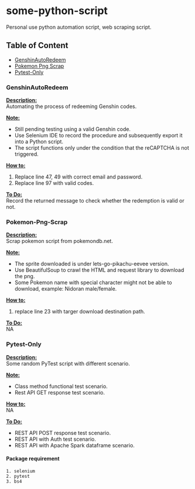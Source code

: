 # some-python-script

Personal use python automation script, web scraping script.

## Table of Content
- [GenshinAutoRedeem](#GenshinAutoRedeem)
- [Pokemon Png Scrap](#Pokemon-Png-Scrap)
- [Pytest-Only](#Pytest-Only)

### GenshinAutoRedeem
<b><u>Description:</u></b> <br/>
Automating the process of redeeming Genshin codes.

<b><u>Note:</u></b> <br/>
- Still pending testing using a valid Genshin code. <br/>
- Use Selenium IDE to record the procedure and subsequently export it into a Python script. <br/>
- The script functions only under the condition that the reCAPTCHA is not triggered. <br/>

<b><u>How to:</u></b> <br/>
1. Replace line 47, 49 with correct email and password.
2. Replace line 97 with valid codes.

<b><u>To Do:</u></b> <br/>
Record the returned message to check whether the redemption is valid or not.

### Pokemon-Png-Scrap
<b><u>Description:</u></b> <br/>
Scrap pokemon script from pokemondb.net.

<b><u>Note:</u></b> <br/>
- The sprite downloaded is under lets-go-pikachu-eevee version.
- Use BeautifulSoup to crawl the HTML and request library to download the png.
- Some Pokemon name with special character might not be able to download, example: Nidoran male/female.

<b><u>How to:</u></b> <br/>
1. replace line 23 with targer download destination path.

<b><u>To Do:</u></b> <br/>
NA

### Pytest-Only
<b><u>Description:</u></b> <br/>
Some random PyTest script with different scenario.

<b><u>Note:</u></b> <br/>
- Class method functional test scenario.
- Rest API GET response test scenario.

<b><u>How to:</u></b> <br/>
NA

<b><u>To Do:</u></b> <br/>
- REST API POST response test scenario.
- REST API with Auth test scenario.
- REST API with Apache Spark dataframe scenario.

#### Package requirement
```
1. selenium
2. pytest
3. bs4
```